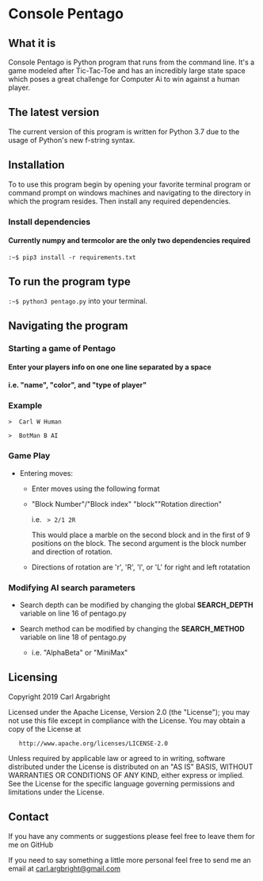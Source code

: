 
# Console Pentago

## What it is

Console Pentago is Python program that runs from the command line. It's a game modeled after Tic-Tac-Toe and has an incredibly large state space which poses a great challenge for Computer Ai to win against a human player.

## The latest version

The current version of this program is written for Python 3.7 due to the usage of Python's new f-string syntax.

## Installation

To to use this program begin by opening your favorite terminal program or
command prompt on windows machines and navigating to the directory in which
the program resides. Then install any required dependencies.

### Install dependencies

#### Currently numpy and termcolor are the only two dependencies required

`:~$ pip3 install -r requirements.txt`

## To run the program type

  `:~$ python3 pentago.py` into your terminal.

## Navigating the program

### Starting a game of Pentago

#### Enter your players info on one one line separated by a space

**i.e. "name", "color", and "type of player"**

### Example

`>  Carl W Human`

`>  BotMan B AI`

### Game Play

- Entering moves:

  - Enter moves using the following format

  - "Block Number"/"Block index" "block""Rotation direction"

      i.e. ` > 2/1 2R`

      This would place a marble on the second block and in the first of 9 positions on the block.
        The second argument is the block number and direction of rotation.

  - Directions of rotation are 'r', 'R', 'l', or 'L' for right and left rotatation

### Modifying AI search parameters
  
- Search depth can be modified by changing the global **SEARCH_DEPTH** variable on line 16 of pentago.py

- Search method can be modified by changing the **SEARCH_METHOD** variable on line 18 of pentago.py

  - i.e. "AlphaBeta" or "MiniMax"

## Licensing

Copyright 2019 Carl Argabright

   Licensed under the Apache License, Version 2.0 (the "License");
   you may not use this file except in compliance with the License.
   You may obtain a copy of the License at

       http://www.apache.org/licenses/LICENSE-2.0

   Unless required by applicable law or agreed to in writing, software
   distributed under the License is distributed on an "AS IS" BASIS,
   WITHOUT WARRANTIES OR CONDITIONS OF ANY KIND, either express or implied.
   See the License for the specific language governing permissions and
   limitations under the License.

## Contact

If you have any comments or suggestions please feel free to leave them for me on
GitHub

If you need to say something a little more personal feel free to send me an
email at carl.argbright@gmail.com
